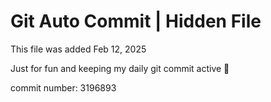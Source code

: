 # Git Auto Commit | Hidden File

This file was added Feb 12, 2025

Just for fun and keeping my daily git commit active 🤪

commit number: 3196893
